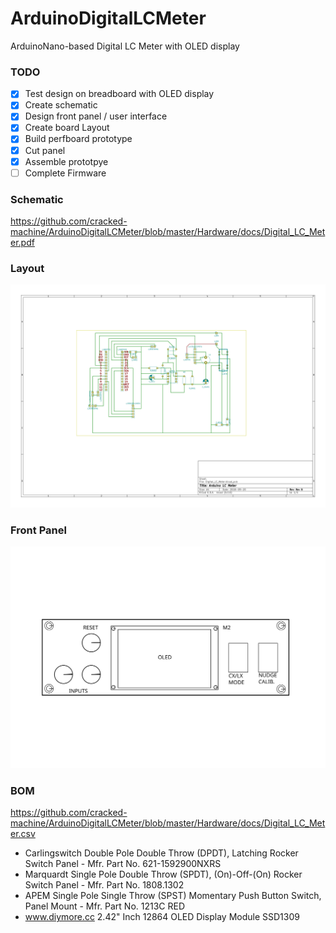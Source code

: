 # ArduinoDigitalLCMeter
ArduinoNano-based Digital LC Meter with OLED display

### TODO

- [x] Test design on breadboard with OLED display
- [x] Create schematic
- [x] Design front panel / user interface
- [x] Create board Layout
- [x] Build perfboard prototype
- [x] Cut panel
- [x] Assemble prototpye
- [ ] Complete Firmware

### Schematic

https://github.com/cracked-machine/ArduinoDigitalLCMeter/blob/master/Hardware/docs/Digital_LC_Meter.pdf

### Layout

![Layout](https://github.com/cracked-machine/ArduinoDigitalLCMeter/blob/master/Hardware/docs/Digital_LC_Meter-brd.svg)

### Front Panel

![Front Panel](https://github.com/cracked-machine/ArduinoDigitalLCMeter/blob/master/FrontPanel/FrontPanelDrawing.svg)

### BOM

https://github.com/cracked-machine/ArduinoDigitalLCMeter/blob/master/Hardware/docs/Digital_LC_Meter.csv

* Carlingswitch Double Pole Double Throw (DPDT), Latching Rocker Switch Panel - Mfr. Part No. 621-1592900NXRS
* Marquardt Single Pole Double Throw (SPDT), (On)-Off-(On) Rocker Switch Panel - Mfr. Part No. 1808.1302
* APEM Single Pole Single Throw (SPST) Momentary Push Button Switch, Panel Mount - Mfr. Part No. 1213C RED
* www.diymore.cc 2.42" Inch 12864 OLED Display Module SSD1309
